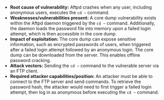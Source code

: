 - **Root cause of vulnerability:** Aftpd crashes when any user, including anonymous users, executes the `cd ~` command.
- **Weaknesses/vulnerabilities present:**  A core dump vulnerability exists within the Aftpd daemon triggered by the `cd ~` command. Additionally, the daemon loads the password file into memory upon a failed login attempt, which is then accessible in the core dump.
- **Impact of exploitation:**  The core dump can expose sensitive information, such as encrypted passwords of users, when triggered after a failed login attempt followed by an anonymous login. The core dump can be downloaded from the server. This enables offline password cracking.
- **Attack vectors:** Sending the `cd ~` command to the vulnerable server via an FTP client.
- **Required attacker capabilities/position:**  An attacker must be able to connect to the FTP server and send commands. To retrieve the password hash, the attacker would need to first trigger a failed login attempt, then log in as anonymous before executing the `cd ~` command.